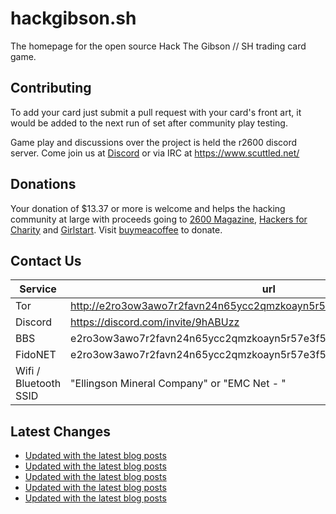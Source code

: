 # hackgibson.sh
The homepage for the open source Hack The Gibson // SH trading card game.


## Contributing

To add your card just submit a pull request with your card's front art, it would be added to the next run of set after community play testing.

Game play and discussions over the project is held the r2600 discord server. Come join us at [Discord](https://discord.com/invite/9hABUzz) or via IRC at https://www.scuttled.net/


## Donations

Your donation of $13.37 or more is welcome and helps the hacking community at large with proceeds going to [2600 Magazine](https://2600.com/), [Hackers for Charity](https://hackersforcharity.org) and [Girlstart](https://girlstart.org).  Visit [buymeacoffee](https://www.buymeacoffee.com/hackgibson.sh) to donate.


## Contact Us

Service | url
-|-
Tor | http://e2ro3ow3awo7r2favn24n65ycc2qmzkoayn5r57e3f56nvjwdcgg32ad.onion
Discord | https://discord.com/invite/9hABUzz
BBS | e2ro3ow3awo7r2favn24n65ycc2qmzkoayn5r57e3f56nvjwdcgg32ad.onion:23
FidoNET | e2ro3ow3awo7r2favn24n65ycc2qmzkoayn5r57e3f56nvjwdcgg32ad.onion:24554
Wifi / Bluetooth SSID | "Ellingson Mineral Company" or "EMC Net - <fidonet address>"

## Latest Changes
<!-- BLOG-POST-LIST:START -->
- [Updated with the latest blog posts](https://github.com/DFW2600/hackgibson.sh/commit/eae6a276969f7ec4e1527eea0647bd8104f1197b)
- [Updated with the latest blog posts](https://github.com/DFW2600/hackgibson.sh/commit/277980b7e0feaadcbb33a1aa86c64945f14c2360)
- [Updated with the latest blog posts](https://github.com/DFW2600/hackgibson.sh/commit/41a4677118dbd393d371b3463ecd1e4601d782dd)
- [Updated with the latest blog posts](https://github.com/DFW2600/hackgibson.sh/commit/e16a08ba32f42155918a1b66878172ee676a1d32)
- [Updated with the latest blog posts](https://github.com/DFW2600/hackgibson.sh/commit/30e8ae4eb92f1bbc00cdc2e7b4c0de25662f855a)
<!-- BLOG-POST-LIST:END -->
